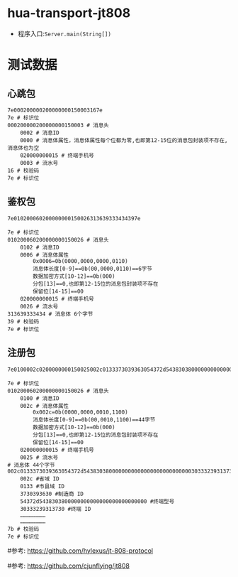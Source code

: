 # hua-transport-jt808

- 程序入口:```Server.main(String[])```

# 测试数据

## 心跳包

```shell
7e000200000200000000150003167e
7e # 标识位
000200000200000000150003 # 消息头
    0002 # 消息ID
    0000 # 消息体属性，消息体属性每个位都为零,也即第12-15位的消息包封装项不存在,消息体也为空
    020000000015 # 终端手机号
    0003 # 流水号
16 # 校验码
7e # 标识位
```

## 鉴权包

```shell
7e010200060200000000150026313639333434397e

7e # 标识位
010200060200000000150026 # 消息头
    0102 # 消息ID
    0006 # 消息体属性
        0x0006=0b(0000,0000,0000,0110)
        消息体长度[0-9]==0b(00,0000,0110)==6字节
        数据加密方式[10-12]==0b(000)
        分包[13]==0,也即第12-15位的消息包封装项不存在
        保留位[14-15]==00
    020000000015 # 终端手机号
    0026 # 流水号
313639333434 # 消息体 6个字节
39 # 校验码	
7e # 标识位
```

## 注册包

```shell
7e0100002c0200000000150025002c0133373039363054372d54383038000000000000000000000000003033323931373001d4c142383838387b7e

7e # 标识位
010200060200000000150026 # 消息头
    0100 # 消息ID
    002c # 消息体属性
        0x002c=0b(0000,0000,0010,1100)
        消息体长度[0-9]==0b(00,0010,1100)==44字节
        数据加密方式[10-12]==0b(000)
        分包[13]==0,也即第12-15位的消息包封装项不存在
        保留位[14-15]==00
    020000000015 # 终端手机号
    0025 # 流水号
# 消息体 44个字节
002c0133373039363054372d54383038000000000000000000000000003033323931373001d4c14238383838 
	002c #省域 ID
	0133 #市县域 ID
	3730393630 #制造商 ID
	54372d5438303800000000000000000000000000 #终端型号
	30333239313730 #终端 ID
	……………………
	……………………
7b # 校验码	
7e # 标识位
```


#参考: https://github.com/hylexus/jt-808-protocol


#参考: https://github.com/cjunflying/jt808
